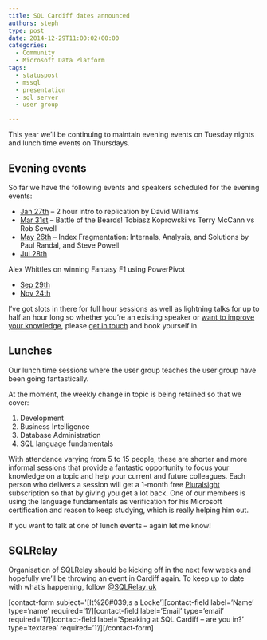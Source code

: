 ```yaml
---
title: SQL Cardiff dates announced
authors: steph
type: post
date: 2014-12-29T11:00:02+00:00
categories:
  - Community
  - Microsoft Data Platform
tags:
  - statuspost
  - mssql
  - presentation
  - sql server
  - user group

---
```

This year we&#8217;ll be continuing to maintain evening events on Tuesday nights and lunch time events on Thursdays.

## Evening events

So far we have the following events and speakers scheduled for the evening events:

  * <a href="http://www.meetup.com/Cardiff-SQL-Server-User-Group/events/218732881/" target="_blank">Jan 27th</a> &#8211; 2 hour intro to replication by David Williams
  * <a href="http://www.meetup.com/Cardiff-SQL-Server-User-Group/events/gxqqclytfbpc/" target="_blank">Mar 31st</a> &#8211; Battle of the Beards! Tobiasz&nbsp;Koprowski vs Terry McCann vs Rob Sewell
  * <a href="http://www.meetup.com/Cardiff-SQL-Server-User-Group/events/219148389/" target="_blank">May 26th</a> &#8211; Index Fragmentation: Internals, Analysis, and Solutions&nbsp;by Paul Randal, and Steve Powell
  * <a href="http://www.meetup.com/Cardiff-SQL-Server-User-Group/events/gxqqclytkblc/" target="_blank">Jul 28th</a>

Alex Whittles on winning Fantasy F1 using PowerPivot

  * <a href="http://www.meetup.com/Cardiff-SQL-Server-User-Group/events/gxqqclytmbmc/" target="_blank">Sep 29th</a>
  * <a href="http://www.meetup.com/Cardiff-SQL-Server-User-Group/events/gxqqclytpbgc/" target="_blank">Nov 24th</a>

I&#8217;ve got slots in there for full hour sessions as well as lightning talks for up to half an hour long so whether you&#8217;re an existing&nbsp;speaker or&nbsp;[want to improve your knowledge][1], please [get in touch][2] and book yourself in.<!--more-->

## Lunches

Our lunch time sessions where the user group teaches the user group have been going fantastically.

At the moment, the weekly change in topic is being retained so that we cover:

  1. Development
  2. Business Intelligence
  3. Database Administration
  4. SQL language fundamentals

With attendance varying from 5 to 15 people, these are shorter and more informal sessions that provide a fantastic opportunity to&nbsp;focus your knowledge on a topic and help your current and future colleagues. Each person who delivers a session will get a 1-month free <a href="http://www.pluralsight.com/" target="_blank">Pluralsight</a> subscription so that by giving you get a lot back. One of our members is using the language fundamentals as verification for his Microsoft certification&nbsp;and reason to keep studying, which is really helping him out.

If you want to talk at one of lunch events &#8211; again let me know!

## SQLRelay

Organisation of SQLRelay should be kicking off in the next few weeks and hopefully we&#8217;ll be throwing an event&nbsp;in Cardiff again. To keep up to date with what&#8217;s happening, follow <a href="http://twitter.com/sqlrelay_uk" target="_blank">@SQLRelay_uk</a>

<a name="ContactMe"></a>

\[contact-form subject='[It%26#039;s a Locke&#8217;\]\[contact-field label=&#8217;Name&#8217; type=&#8217;name&#8217; required=&#8217;1&#8217;/\]\[contact-field label=&#8217;Email&#8217; type=&#8217;email&#8217; required=&#8217;1&#8217;/\]\[contact-field label=&#8217;Speaking at SQL Cardiff &#8211; are you in?&#8217; type=&#8217;textarea&#8217; required=&#8217;1&#8217;/\][/contact-form]

 [1]: http://www.purplefrogsystems.com/blog/2014/08/why-you-should-start-presenting-at-conferences/
 [2]: #ContactMe
